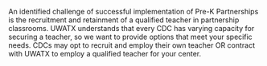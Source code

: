 
An identified challenge of successful implementation of Pre-K Partnerships is the recruitment and retainment of a qualified teacher in partnership classrooms.  UWATX understands that every CDC has varying capacity for securing a teacher, so we want to provide options that meet your specific needs.  CDCs may opt to recruit and employ their own teacher OR contract with UWATX to employ a qualified teacher for your center.  

